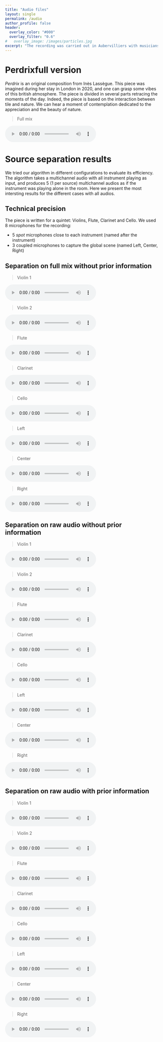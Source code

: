 ```yaml
---
title: "Audio files"
layout: single
permalink: /audio
author_profile: false
header:
  overlay_color: "#000"
  overlay_filter: "0.6"
#   overlay_image: /images/particles.jpg
excerpt: "The recording was carried out in Aubervilliers with musicians from the 'Conservatoire à rayonnement régional'"
---
```


# Perdrixfull version

<!-- Here say something about mixing -->


<!-- Cette pièce a été pensée et écrite lors de son séjour londonien en 2020. On y retrouve des clins d’œil au climat britannique et cette atmosphère tout à fait particulière. Perdrix est divisée en plusieurs périodes qui retracent les étapes d’une journée. En effet, la direction de cette pièce est axée sur le lien entre le temps et la nature. On peut y entendre un instant de contemplation dédié à l’imagination et l’appréciation de la beauté de notre environnement. -->

*Perdrix* is an original composition from Inès Lassègue. This piece was imagined during her stay in London in 2020, and one can grasp some vibes of this british atmosphere. The piece is divided in several parts retracing the moments of the day. Indeed, the piece is based on the interaction between tile and nature. We can hear a moment of contemplation dedicated to the appreciation and the beauty of nature.

> Full mix

<html>
<audio controls>
  <source src="/audio/Violin1ScaleViolin1.wav">
</audio>
</html>

# Source separation results

We tried our algorithm in different configurations to evaluate its efficiency. The algorithm takes a multichannel audio with all instrument playing as input, and produces 5 (1 per source) multichannel audios as if the instrument was playing alone in the room. Here we present the most intersting results for the different cases with all audios.

## Technical precision
The piece is written for a quintet: Violins, Flute, Clarinet and Cello. We used 8 microphones for the recording:
- 5 *spot* microphones close to each instrument (named after the instrument)
- 3 coupled microphones to capture the global scene (named Left, Center, Right)

## Separation on full mix without prior information
> Violin 1

<html>
<audio controls>
  <source src="/audio/Violin1ScaleViolin1.wav">
</audio>
</html>

> Violin 2

<html>
<audio controls>
  <source src="/audio/Violin1ScaleViolin1.wav">
</audio>
</html>

> Flute

<html>
<audio controls>
  <source src="/audio/Violin1ScaleViolin1.wav">
</audio>
</html>

> Clarinet

<html>
<audio controls>
  <source src="/audio/Violin1ScaleViolin1.wav">
</audio>
</html>

> Cello

<html>
<audio controls>
  <source src="/audio/Violin1ScaleViolin1.wav">
</audio>
</html>

> Left

<html>
<audio controls>
  <source src="/audio/Violin1ScaleViolin1.wav">
</audio>
</html>

> Center

<html>
<audio controls>
  <source src="/audio/Violin1ScaleViolin1.wav">
</audio>
</html>

> Right

<html>
<audio controls>
  <source src="/audio/Violin1ScaleViolin1.wav">
</audio>
</html>


## Separation on raw audio without prior information
> Violin 1

<html>
<audio controls>
  <source src="/audio/Violin1ScaleViolin1.wav">
</audio>
</html>

> Violin 2

<html>
<audio controls>
  <source src="/audio/Violin1ScaleViolin1.wav">
</audio>
</html>

> Flute

<html>
<audio controls>
  <source src="/audio/Violin1ScaleViolin1.wav">
</audio>
</html>

> Clarinet

<html>
<audio controls>
  <source src="/audio/Violin1ScaleViolin1.wav">
</audio>
</html>

> Cello

<html>
<audio controls>
  <source src="/audio/Violin1ScaleViolin1.wav">
</audio>
</html>

> Left

<html>
<audio controls>
  <source src="/audio/Violin1ScaleViolin1.wav">
</audio>
</html>

> Center

<html>
<audio controls>
  <source src="/audio/Violin1ScaleViolin1.wav">
</audio>
</html>

> Right

<html>
<audio controls>
  <source src="/audio/Violin1ScaleViolin1.wav">
</audio>
</html>

## Separation on raw audio with prior information
> Violin 1

<html>
<audio controls>
  <source src="/audio/Violin1ScaleViolin1.wav">
</audio>
</html>

> Violin 2

<html>
<audio controls>
  <source src="/audio/Violin1ScaleViolin1.wav">
</audio>
</html>

> Flute

<html>
<audio controls>
  <source src="/audio/Violin1ScaleViolin1.wav">
</audio>
</html>

> Clarinet

<html>
<audio controls>
  <source src="/audio/Violin1ScaleViolin1.wav">
</audio>
</html>

> Cello

<html>
<audio controls>
  <source src="/audio/Violin1ScaleViolin1.wav">
</audio>
</html>

> Left

<html>
<audio controls>
  <source src="/audio/Violin1ScaleViolin1.wav">
</audio>
</html>

> Center

<html>
<audio controls>
  <source src="/audio/Violin1ScaleViolin1.wav">
</audio>
</html>

> Right

<html>
<audio controls>
  <source src="/audio/Violin1ScaleViolin1.wav">
</audio>
</html>